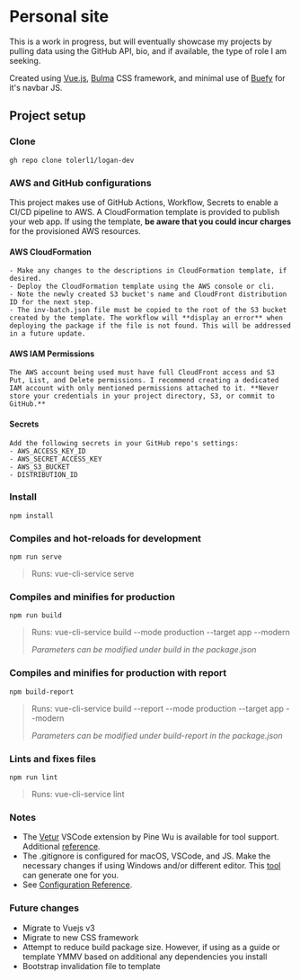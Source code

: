 # Personal site
This is a work in progress, but will eventually showcase my projects by pulling data using the GitHub API, bio, and if available, the type of role I am seeking.

Created using [Vue.js](https://vuejs.org/), [Bulma](https://bulma.io/) CSS framework, and minimal use of [Buefy](https://buefy.org/) for it's navbar JS.

## Project setup

### Clone
```
gh repo clone tolerl1/logan-dev
```

### AWS and GitHub configurations

This project makes use of GitHub Actions, Workflow, Secrets to enable a CI/CD pipeline to AWS. A CloudFormation template is provided to publish your web app. If using the template, **be aware that you could incur charges** for the provisioned AWS resources.

#### AWS CloudFormation
```
- Make any changes to the descriptions in CloudFormation template, if desired.
- Deploy the CloudFormation template using the AWS console or cli.
- Note the newly created S3 bucket's name and CloudFront distribution ID for the next step.
- The inv-batch.json file must be copied to the root of the S3 bucket created by the template. The workflow will **display an error** when deploying the package if the file is not found. This will be addressed in a future update.
```
#### AWS IAM Permissions
```
The AWS account being used must have full CloudFront access and S3 Put, List, and Delete permissions. I recommend creating a dedicated IAM account with only mentioned permissions attached to it. **Never store your credentials in your project directory, S3, or commit to GitHub.** 
```

#### Secrets
```
Add the following secrets in your GitHub repo's settings:
- AWS_ACCESS_KEY_ID
- AWS_SECRET_ACCESS_KEY
- AWS_S3_BUCKET
- DISTRIBUTION_ID
```

### Install
```
npm install
```

### Compiles and hot-reloads for development
```
npm run serve
```
>Runs: vue-cli-service serve

### Compiles and minifies for production
```
npm run build
```
><p>Runs: vue-cli-service build --mode production --target app --modern</p>
><p><em>Parameters can be modified under build in the package.json</em></p>

### Compiles and minifies for production with report
```
npm build-report
```
><p>Runs: vue-cli-service build --report --mode production --target app --modern</p>
><p><em>Parameters can be modified under build-report in the package.json</em></p>

### Lints and fixes files
```
npm run lint
```
>Runs: vue-cli-service lint

### Notes
- The [Vetur](https://marketplace.visualstudio.com/items?itemName=octref.vetur/) VSCode extension by Pine Wu is available for tool support. Additional [reference](https://github.com/vuejs/vetur/).
- The .gitignore is configured for macOS, VSCode, and JS. Make the necessary changes if using Windows and/or different editor. This [tool](https://www.toptal.com/developers/gitignore) can generate one for you.
- See [Configuration Reference](https://cli.vuejs.org/config/).

### Future changes
- Migrate to Vuejs v3
- Migrate to new CSS framework
- Attempt to reduce build package size. However, if using as a guide or template YMMV based on additional any dependencies you install
- Bootstrap invalidation file to template
